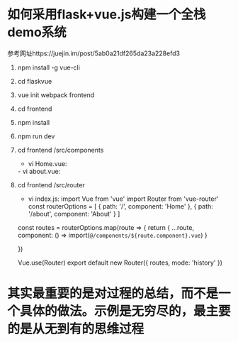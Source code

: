 # 如何采用flask+vue.js构建一个全栈demo系统
参考网址https://juejin.im/post/5ab0a21df265da23a228efd3
1. npm install -g vue-cli
2. cd flaskvue
3. vue init webpack frontend
4. cd frontend
5. npm install
6. npm run dev
7. cd frontend /src/components
	- vi Home.vue:
	<template>
	<div>
	<p>Home page</p>
	</div>
	</template>
	- vi about.vue:
	<template>
	<div>
	<p>About</p>
	</div>
	</template>
8. cd frontend /src/router
	- vi index.js:
	import Vue from 'vue'
	import Router from 'vue-router'
	const routerOptions = [
	{ path: '/', component: 'Home' },
	{ path: '/about', component: 'About' }
	]

	const routes = routerOptions.map(route => {
	return {
	...route,
	component: () => import(`@/components/${route.component}.vue`)
	}

	})

	Vue.use(Router)
	export default new Router({
	routes,
	mode: 'history'
	})

# 其实最重要的是对过程的总结，而不是一个具体的做法。示例是无穷尽的，最主要的是从无到有的思维过程